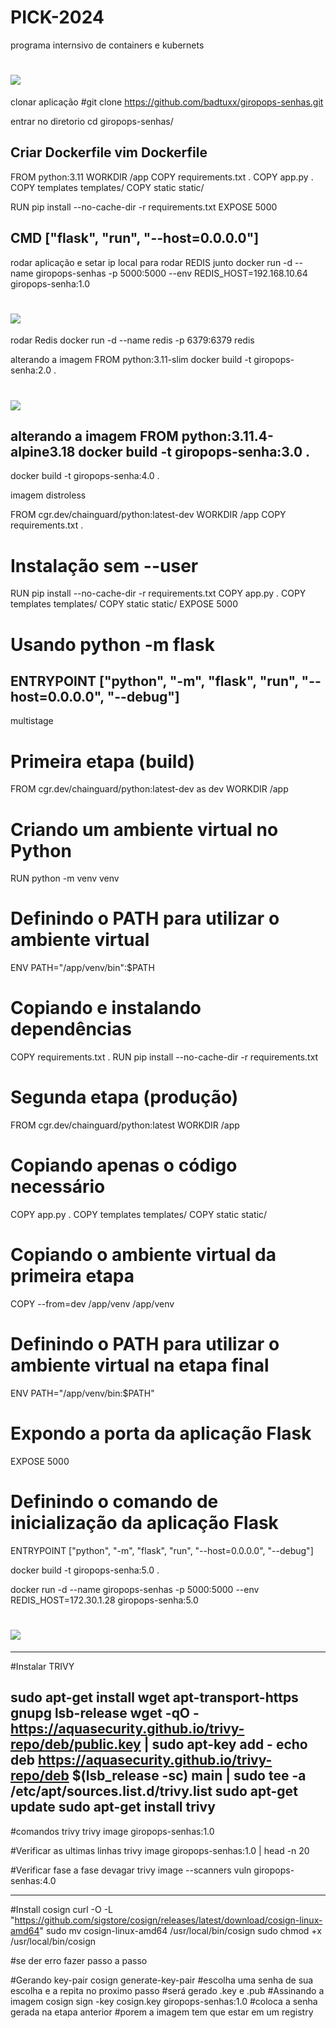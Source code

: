 # PICK-2024
programa internsivo de containers e kubernets 

<h1>
  <img src= "./img/pick.jpeg"/>
</h1>

clonar aplicação 
#git clone https://github.com/badtuxx/giropops-senhas.git

entrar no diretorio 
cd giropops-senhas/

Criar Dockerfile 
vim Dockerfile
---------------------------------
FROM python:3.11
WORKDIR /app
COPY requirements.txt .
COPY app.py .
COPY templates templates/
COPY static static/

RUN pip install --no-cache-dir -r requirements.txt
EXPOSE 5000

CMD ["flask", "run", "--host=0.0.0.0"]
-------------------------------------------------------

rodar aplicação e setar ip local para rodar REDIS junto 
docker run -d --name giropops-senhas -p 5000:5000 --env REDIS_HOST=192.168.10.64 giropops-senha:1.0

<h1>
  <img src= "./img/1.png"/>
</h1>

rodar Redis 
docker run -d --name redis -p 6379:6379 redis

alterando a imagem 
FROM python:3.11-slim
docker build -t giropops-senha:2.0 .

<h1>
  <img src= "./img/2.png"/>
</h1>

alterando a imagem 
FROM python:3.11.4-alpine3.18
docker build -t giropops-senha:3.0 .
-------------------------------------------------------
docker build -t giropops-senha:4.0 .

imagem distroless

FROM cgr.dev/chainguard/python:latest-dev
WORKDIR /app
COPY requirements.txt .
# Instalação sem --user
RUN pip install --no-cache-dir -r requirements.txt
COPY app.py .
COPY templates templates/
COPY static static/
EXPOSE 5000
# Usando python -m flask
ENTRYPOINT ["python", "-m", "flask", "run", "--host=0.0.0.0", "--debug"]
---------------------------------------------------------------

multistage
# Primeira etapa (build)
FROM cgr.dev/chainguard/python:latest-dev as dev
WORKDIR /app
# Criando um ambiente virtual no Python
RUN python -m venv venv
# Definindo o PATH para utilizar o ambiente virtual
ENV PATH="/app/venv/bin":$PATH
# Copiando e instalando dependências
COPY requirements.txt .
RUN pip install --no-cache-dir -r requirements.txt
# Segunda etapa (produção)
FROM cgr.dev/chainguard/python:latest
WORKDIR /app
# Copiando apenas o código necessário
COPY app.py .
COPY templates templates/
COPY static static/
# Copiando o ambiente virtual da primeira etapa
COPY --from=dev /app/venv /app/venv
# Definindo o PATH para utilizar o ambiente virtual na etapa final
ENV PATH="/app/venv/bin:$PATH"
# Expondo a porta da aplicação Flask
EXPOSE 5000
# Definindo o comando de inicialização da aplicação Flask
ENTRYPOINT ["python", "-m", "flask", "run", "--host=0.0.0.0", "--debug"]

docker build -t giropops-senha:5.0 .

docker run -d --name giropops-senhas -p 5000:5000 --env REDIS_HOST=172.30.1.28 giropops-senha:5.0

<h1>
  <img src= "./img/3.png"/>
</h1>

-----------------------------------------------------------------
#Instalar TRIVY 

sudo apt-get install wget apt-transport-https gnupg lsb-release
wget -qO - https://aquasecurity.github.io/trivy-repo/deb/public.key | sudo apt-key add -
echo deb https://aquasecurity.github.io/trivy-repo/deb $(lsb_release -sc) main | sudo tee -a /etc/apt/sources.list.d/trivy.list
sudo apt-get update
sudo apt-get install trivy
-------------------------------------------------------
#comandos trivy 
trivy image giropops-senhas:1.0

#Verificar as ultimas linhas 
trivy image giropops-senhas:1.0 | head -n 20

#Verificar fase a fase devagar 
trivy image --scanners vuln giropops-senhas:4.0

---------------------------------------------------------------
#Install cosign 
curl -O -L "https://github.com/sigstore/cosign/releases/latest/download/cosign-linux-amd64"
sudo mv cosign-linux-amd64 /usr/local/bin/cosign
sudo chmod +x /usr/local/bin/cosign

#se der erro fazer passo a passo 

#Gerando key-pair
cosign generate-key-pair
#escolha uma senha de sua escolha e a repita no proximo passo 
#será gerado .key e .pub 
#Assinando a imagem 
cosign sign -key cosign.key giropops-senhas:1.0
#coloca a senha gerada na etapa anterior 
#porem a imagem tem que estar em um registry


